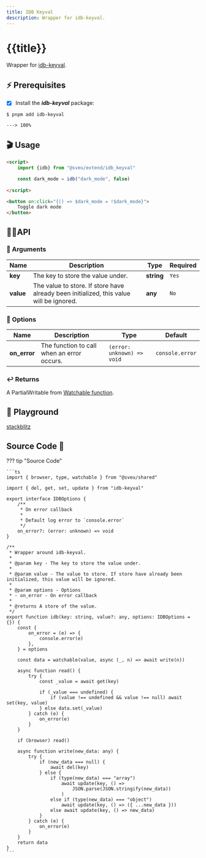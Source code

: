 ```yaml
---
title: IDB Keyval
description: Wrapper for idb-keyval.
---
```


# {{title}}

Wrapper for [idb-keyval](https://github.com/jakearchibald/idb-keyval).

## ⚡️ Prerequisites

- [x] Install the ***idb-keyval*** package:

<div class="termy">

```console
$ pnpm add idb-keyval

---> 100%
```

</div>

## 🎬 Usage

```html
<script>
    import {idb} from "@sveu/extend/idb_keyval"

    const dark_mode = idb("dark_mode", false)
    
</script>

<button on:click="{() => $dark_mode = !$dark_mode}">
    Toggle dark mode
</button>
```

## 👩‍💻API

### 👻 Arguments

| Name           | Description                          | Type                     | Required |
| -------------- | ------------------------------------ | -------------------------| -------- |
| **key**        | The key to store the value under.    | **string**               | `Yes`    |
| **value**      | The value to store. If store have already been initialized, this value will be ignored.| **any**                  | `No`    |

### 🙈 Options

| Name        | Description                          | Type                          | Default  |
| ----------- | ------------------------------------ | ----------------------------- | -------- |
| **on_error**| The function to call when an error occurs. | `(error: unknown) => void`| `console.error` |

### ↩️ Returns

A PartialWritable from [Watchable function](/shared/watchable/).

## 🧪 Playground

[stackblitz](https://stackblitz.com/edit/github-8gcpfy?file=src%2Froutes%2F%2Bpage.svelte)

## Source Code 👀

??? tip "Source Code"

    ```ts
    import { browser, type, watchable } from "@sveu/shared"

    import { del, get, set, update } from "idb-keyval"

    export interface IDBOptions {
        /**
         * On error callback
         *
         * Default log error to `console.error`
         */
        on_error?: (error: unknown) => void
    }

    /**
     * Wrapper around idb-keyval.
     *
     * @param key - The key to store the value under.
     *
     * @param value - The value to store. If store have already been initialized, this value will be ignored.
     *
     * @param options - Options
     * - on_error - On error callback
     *
     * @returns A store of the value.
     */
    export function idb(key: string, value?: any, options: IDBOptions = {}) {
        const {
            on_error = (e) => {
                console.error(e)
            },
        } = options

        const data = watchable(value, async (_, n) => await write(n))

        async function read() {
            try {
                const _value = await get(key)

                if (_value === undefined) {
                    if (value !== undefined && value !== null) await set(key, value)
                } else data.set(_value)
            } catch (e) {
                on_error(e)
            }
        }

        if (browser) read()

        async function write(new_data: any) {
            try {
                if (new_data === null) {
                    await del(key)
                } else {
                    if (type(new_data) === "array")
                        await update(key, () =>
                            JSON.parse(JSON.stringify(new_data))
                        )
                    else if (type(new_data) === "object")
                        await update(key, () => ({ ...new_data }))
                    else await update(key, () => new_data)
                }
            } catch (e) {
                on_error(e)
            }
        }
        return data
    }
    ```

